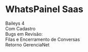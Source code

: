 # WhatsPainel Saas</br>
Baileys 4 </br>
Com Cadastro</br>
Bugs em Revisão: </br>Filas e Encerramento de Conversas</br> Retorno GerenciaNet
